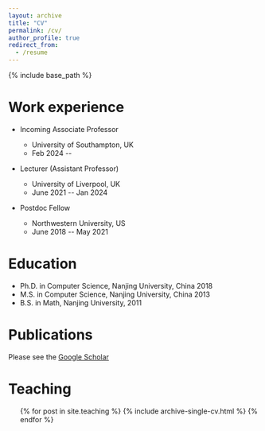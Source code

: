 ```yaml
---
layout: archive
title: "CV"
permalink: /cv/
author_profile: true
redirect_from:
  - /resume
---
```


{% include base_path %}

Work experience
======
* Incoming Associate Professor
  * University of Southampton, UK
  * Feb 2024 --  

* Lecturer (Assistant Professor)
  * University of Liverpool, UK
  * June 2021 -- Jan 2024

* Postdoc Fellow
  * Northwestern University, US
  * June 2018 -- May 2021

Education
======
* Ph.D. in Computer Science, Nanjing University, China 2018
* M.S. in Computer Science, Nanjing University, China 2013
* B.S. in Math, Nanjing University, 2011

Publications
======
  Please see the [Google Scholar](https://scholar.google.com/citations?user=GbY72eIAAAAJ&hl=en)
  
  
Teaching
======
  <ul>{% for post in site.teaching %}
    {% include archive-single-cv.html %}
  {% endfor %}</ul>
  
